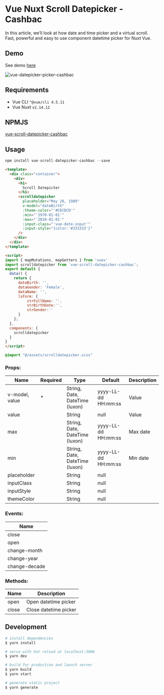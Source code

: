 # Vue Nuxt Scroll Datepicker - Cashbac

In this article, we’ll look at how date and time picker and a virtual scroll.
Fast, powerful and easy to use component datetime picker for Nuxt Vue.

## Demo

See demo [here](https://miichlas.online/demo/vue-scroll-datepicker-cashbac)

![vue-datepicker-picker-cashbac](https://res.cloudinary.com/cashbac-media/image/upload/v1612190299/ezgif.com-gif-maker_bgnprm.gif)

## Requirements

- Vue CLI `^@vue/cli 4.5.11`
- Vue Nuxt `v2.14.12`


## NPMJS

[vue-scroll-datepicker-cashbac](https://www.npmjs.com/package/vue-scroll-datepicker-cashbac)

## Usage

```javascript
npm install vue-scroll-datepicker-cashbac --save
```

```html
<template>
  <div class="container">
    <div>
      <h1>
        Scroll Datepicter
      </h1>
      <scrolldatepicker 
        placeholder="May 28, 1989"
        v-model="dateBirth"
        :theme-color="'#CDCDCD'"
        :min="'1970-01-01'"
        :max="'2010-01-01'"
        :input-class="'vue-date-input'"
        :input-style="{color:'#333333'}"
      />
    </div>
  </div>
</template>

<script>
import { mapMutations, mapGetters } from 'vuex'
import scrolldatepicker from 'vue-scroll-datepicker-cashbac';
export default {
  data() {
    return {
      dateBirth: '',
      dataGender: 'Female',
      dataName: '',
      lsForm: {
          strFullName: '',
          strBirthDate:'',
          strGender:''
      }
    };
  },
  components: {
    scrolldatepicker
  }
}
</script>
```

```scss
@import "@/assets/scrolldatepicker.scss"
```

### Props:

| Name                  | Required | Type                            | Default             | Description                                                                                                            |
| --------------------- | -------- | ------------------------------- | ------------------- | ---------------------------------------------------------------------------------------------------------------------- |
| v-model, value        | *        | String, Date, DateTime (luxon)  |      yyyy-LL-dd HH:mm:ss               | Value                                                                                                                  |
| value          |          | String                          | null | Value                         |
| max              |          | String, Date, DateTime (luxon)  | yyyy-LL-dd HH:mm:ss                | Max date                                                                                                               |
| min              |          | String, Date, DateTime (luxon)  | yyyy-LL-dd HH:mm:ss                | Min date                                                                                          
| placeholder          |          | String                          | null | 
| inputClass          |          | String                          | null | 
| inputStyle          |          | String                          | null | 
| themeColor          |          | String                          | null |

### Events:

| Name                  |
| --------------------- |
| close                 |
| open                  |
| change-month          |
| change-year           |
| change-decade         |

### Methods:

| Name                  | Description           |
| --------------------- | --------------------- |
| open                  | Open datetime picker  |
| close                 | Close datetime picker |

## Development

```bash
# install dependencies
$ yarn install

# serve with hot reload at localhost:3000
$ yarn dev

# build for production and launch server
$ yarn build
$ yarn start

# generate static project
$ yarn generate
```
